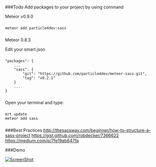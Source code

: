 ###Todo
Add packages to your project by using command

Meteor v0.9.0
###
    meteor add particle4dev:sass
###
Meteor 0.8.3

Edit your smart.json
###
    "packages": {
        ...
        "sass": {
            "git": "https://github.com/particle4dev/meteor-sass.git",
            "tag": "v0.2.1"
        }
        ...
    }
###
Open your terminal and type:
###
    mrt update
    meteor add sass
###

###Best Practices
    http://thesassway.com/beginner/how-to-structure-a-sass-project
    https://gist.github.com/robdecker/7366622
    https://medium.com/p/7fe19ab647fa

###Demo

[![ScreenShot](https://i1.ytimg.com/vi/5nFp7suxvac/hqdefault.jpg)](http://youtu.be/5nFp7suxvac)
